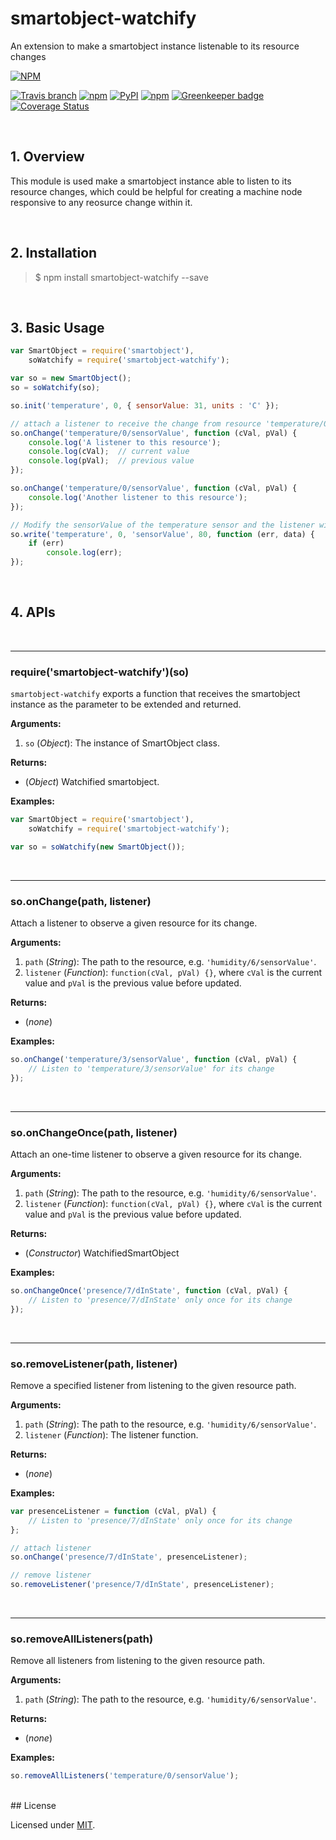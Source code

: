 smartobject-watchify
========================
An extension to make a smartobject instance listenable to its resource changes  
  
[![NPM](https://nodei.co/npm/smartobject-watchify.png?downloads=true)](https://nodei.co/npm/smartobject-watchify/)  

[![Travis branch](https://img.shields.io/travis/AllSmartObjects/smartobject-watchify/master.svg?maxAge=2592000)](https://travis-ci.org/AllSmartObjects/smartobject-watchify)
[![npm](https://img.shields.io/npm/v/smartobject-watchify.svg?maxAge=2592000)](https://www.npmjs.com/package/smartobject-watchify)
[![PyPI](https://img.shields.io/pypi/status/Django.svg?maxAge=2592000)](https://www.npmjs.com/package/smartobject-watchify)
[![npm](https://img.shields.io/npm/l/smartobject-watchify.svg?maxAge=2592000)](https://www.npmjs.com/package/smartobject-watchify) [![Greenkeeper badge](https://badges.greenkeeper.io/AllSmartObjects/smartobject-watchify.svg)](https://greenkeeper.io/)
[![Coverage Status](https://coveralls.io/repos/github/AllSmartObjects/smartobject-watchify/badge.svg?branch=master)](https://coveralls.io/github/AllSmartObjects/smartobject-watchify?branch=master)

<br />

## 1. Overview

This module is used make a smartobject instance able to listen to its resource changes, which could be helpful for creating a machine node responsive to any reosurce change within it.  

<br />

## 2. Installation

> $ npm install smartobject-watchify --save
  
<br />

## 3. Basic Usage

```js
var SmartObject = require('smartobject'),
    soWatchify = require('smartobject-watchify');

var so = new SmartObject();
so = soWatchify(so);

so.init('temperature', 0, { sensorValue: 31, units : 'C' });

// attach a listener to receive the change from resource 'temperature/0/sensorValue' 
so.onChange('temperature/0/sensorValue', function (cVal, pVal) {
    console.log('A listener to this resource');
    console.log(cVal);  // current value
    console.log(pVal);  // previous value
});

so.onChange('temperature/0/sensorValue', function (cVal, pVal) {
    console.log('Another listener to this resource');
});

// Modify the sensorValue of the temperature sensor and the listener will be triggered
so.write('temperature', 0, 'sensorValue', 80, function (err, data) {
    if (err)
        console.log(err);
});
```

<br />

## 4. APIs
<a name="API_extend"></a>
<br />
*************************************************
### require('smartobject-watchify')(so)
`smartobject-watchify` exports a function that receives the smartobject instance as the parameter to be extended and returned.  

**Arguments:**  

1. `so` (_Object_): The instance of SmartObject class.  
  
**Returns:**  

* (_Object_) Watchified smartobject.

**Examples:**  
  
```js
var SmartObject = require('smartobject'),
    soWatchify = require('smartobject-watchify');

var so = soWatchify(new SmartObject());
```

<a name="API_onChange"></a>
<br />
*************************************************
### so.onChange(path, listener)
Attach a listener to observe a given resource for its change.  

**Arguments:**  

1. `path` (_String_): The path to the resource, e.g. `'humidity/6/sensorValue'`.  
2. `listener` (_Function_): `function(cVal, pVal) {}`, where `cVal` is the current value and `pVal` is the previous value before updated.  

  
**Returns:**  

* (_none_)  

**Examples:**  
  
```js
so.onChange('temperature/3/sensorValue', function (cVal, pVal) {
    // Listen to 'temperature/3/sensorValue' for its change
});
```

<a name="API_onChangeOnce"></a>
<br />
*************************************************
### so.onChangeOnce(path, listener)
Attach an one-time listener to observe a given resource for its change.  

**Arguments:**  

1. `path` (_String_): The path to the resource, e.g. `'humidity/6/sensorValue'`.  
2. `listener` (_Function_): `function(cVal, pVal) {}`, where `cVal` is the current value and `pVal` is the previous value before updated.  
  
**Returns:**  

* (_Constructor_) WatchifiedSmartObject

**Examples:**  
  
```js
so.onChangeOnce('presence/7/dInState', function (cVal, pVal) {
    // Listen to 'presence/7/dInState' only once for its change
});
```

<a name="API_removeListener"></a>
<br />
*************************************************
### so.removeListener(path, listener)
Remove a specified listener from listening to the given resource path.  

**Arguments:**  

1. `path` (_String_): The path to the resource, e.g. `'humidity/6/sensorValue'`.  
2. `listener` (_Function_): The listener function.  
  
**Returns:**  

* (_none_)

**Examples:**  
  
```js
var presenceListener = function (cVal, pVal) {
    // Listen to 'presence/7/dInState' only once for its change
};

// attach listener
so.onChange('presence/7/dInState', presenceListener);

// remove listener
so.removeListener('presence/7/dInState', presenceListener);
```

<a name="API_removeAllListeners"></a>
<br />
*************************************************
### so.removeAllListeners(path)
Remove all listeners from listening to the given resource path.  

**Arguments:**  

1. `path` (_String_): The path to the resource, e.g. `'humidity/6/sensorValue'`.  
  
**Returns:**  

* (_none_)

**Examples:**  
  
```js
so.removeAllListeners('temperature/0/sensorValue');
```

<br />
## License

Licensed under [MIT](https://github.com/AllSmartObjects/smartobject-watchify/blob/master/LICENSE).

